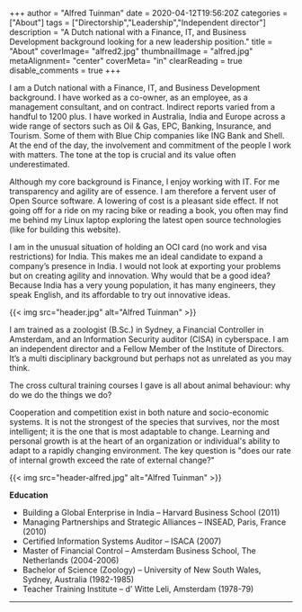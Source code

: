 +++
author = "Alfred Tuinman"
date = 2020-04-12T19:56:20Z
categories = ["About"]
tags = ["Directorship","Leadership","Independent director"]
description = "A Dutch national with a Finance, IT, and Business Development background looking for a new leadership position."
title = "About"
coverImage= "alfred2.jpg"
thumbnailImage = "alfred.jpg"
metaAlignment= "center"
coverMeta= "in"
clearReading = true
disable_comments = true
+++


I am a Dutch national with a Finance, IT, and Business Development background. I have worked as a co-owner, as an employee, as a management consultant, and on contract. Indirect reports varied from a handful to 1200 plus. I have worked in Australia, India and Europe across a wide range of sectors such as Oil & Gas, EPC, Banking, Insurance, and Tourism. Some of them with Blue Chip companies like ING Bank and Shell. At the end of the day, the involvement and commitment of the people I work with matters. The tone at the top is crucial and its value often underestimated.

Although my core background is Finance, I enjoy working with IT. For me transparency and agility are of essence. I am therefore a fervent user of Open Source software. A lowering of cost is a pleasant side effect. If not going off for a ride on my racing bike or reading a book, you often may find me behind my Linux laptop exploring the latest open source technologies (like for building this website).



I am in the unusual situation of holding an OCI card (no work and visa restrictions) for India.  This makes me an ideal candidate to expand a company’s presence in India. I would not look at exporting your problems but on creating agility and innovation. Why would that be a good idea? Because India has a very young population, it has many engineers, they speak English, and its affordable to try out innovative ideas.

{{< img src="header.jpg" alt="Alfred Tuinman" >}}

I am trained as a zoologist (B.Sc.) in Sydney, a Financial Controller in Amsterdam, and an Information Security auditor (CISA) in cyberspace. I am an independent director and a Fellow Member of the Institute of Directors. It’s a multi disciplinary background but perhaps not as unrelated as you may think. 

The cross cultural training courses I gave is all about animal behaviour: why do we do the things we do?

Cooperation and competition exist in both nature and socio-economic systems. It is not the strongest of the species that survives, nor the most intelligent; it is the one that is most adaptable to change. Learning and personal growth is at the heart of an organization or individual's ability to adapt to a rapidly changing environment. The key question is "does our rate of internal growth exceed the rate of external change?"

{{< img src="header-alfred.jpg" alt="Alfred Tuinman" >}}

**Education**

* Building a Global Enterprise in India – Harvard Business School (2011)
* Managing Partnerships and Strategic Alliances – INSEAD, Paris, France (2010)
* Certified Information Systems Auditor – ISACA (2007)
* Master of Financial Control – Amsterdam Business School, The Netherlands (2004-2006)
* Bachelor of Science (Zoology) – University of New South Wales, Sydney, Australia (1982-1985)
* Teacher Training Institute – d’ Witte Leli, Amsterdam (1978-79)


---

